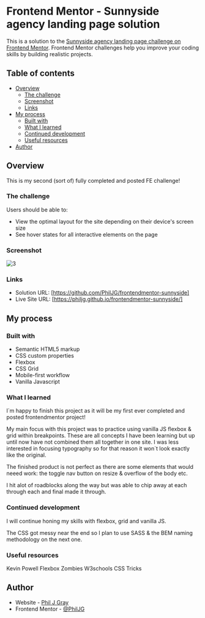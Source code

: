 # Frontend Mentor - Sunnyside agency landing page solution

This is a solution to the [Sunnyside agency landing page challenge on Frontend Mentor](https://www.frontendmentor.io/challenges/sunnyside-agency-landing-page-7yVs3B6ef). Frontend Mentor challenges help you improve your coding skills by building realistic projects.

## Table of contents

- [Overview](#overview)
  - [The challenge](#the-challenge)
  - [Screenshot](#screenshot)
  - [Links](#links)
- [My process](#my-process)
  - [Built with](#built-with)
  - [What I learned](#what-i-learned)
  - [Continued development](#continued-development)
  - [Useful resources](#useful-resources)
- [Author](#author)

## Overview

This is my second (sort of) fully completed and posted FE challenge!

### The challenge

Users should be able to:

- View the optimal layout for the site depending on their device's screen size
- See hover states for all interactive elements on the page

### Screenshot

![3](./completed-design)

### Links

- Solution URL: [https://github.com/PhilJG/frontendmentor-sunnyside]
- Live Site URL: [https://philjg.github.io/frontendmentor-sunnyside/]

## My process

### Built with

- Semantic HTML5 markup
- CSS custom properties
- Flexbox
- CSS Grid
- Mobile-first workflow
- Vanilla Javascript

### What I learned

I`m happy to finish this project as it will be my first ever completed and posted frontendmentor project!

My main focus with this project was to practice using vanilla JS flexbox & grid within breakpoints. These are all concepts I have been learning but up until now have not combined them all together in one site. I was less interested in focusing typography so for that reason it won`t look exactly like the original. 

The finished product is not perfect as there are some elements that would neeed work: the toggle nav button on resize & overflow of the body etc.

I hit alot of roadblocks along the way but was able to chip away at each through each and final made it through. 

### Continued development

I will continue honing my skills with flexbox, grid and vanilla JS. 

The CSS got messy near the end so I plan to use SASS & the BEM naming methodology on the next one.

### Useful resources

Kevin Powell
Flexbox Zombies
W3schools
CSS Tricks

## Author

- Website - [Phil J Gray](https://www.philjgray.ca)
- Frontend Mentor - [@PhilJG](https://www.frontendmentor.io/profile/PhilJG)

